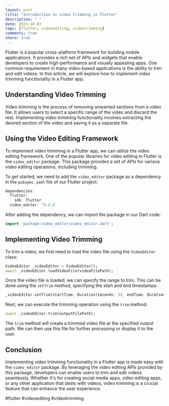 ```yaml
---
layout: post
title: "Introduction to video trimming in Flutter"
description: " "
date: 2023-10-03
tags: [flutter, videoediting, videotrimming]
comments: true
share: true
---
```


Flutter is a popular cross-platform framework for building mobile applications. It provides a rich set of APIs and widgets that enable developers to create high-performance and visually appealing apps. One common requirement in many video-based applications is the ability to trim and edit videos. In this article, we will explore how to implement video trimming functionality in a Flutter app.

## Understanding Video Trimming

Video trimming is the process of removing unwanted sections from a video file. It allows users to select a specific range of the video and discard the rest. Implementing video trimming functionality involves extracting the desired section of the video and saving it as a separate file.

## Using the Video Editing Framework

To implement video trimming in a Flutter app, we can utilize the video editing framework. One of the popular libraries for video editing in Flutter is the `video_editor` package. This package provides a set of APIs for various video editing operations, including trimming.

To get started, we need to add the `video_editor` package as a dependency in the `pubspec.yaml` file of our Flutter project:

```dart
dependencies:
  flutter:
    sdk: flutter
  video_editor: ^0.4.0
```

After adding the dependency, we can import the package in our Dart code:

```dart
import 'package:video_editor/video_editor.dart';
```

## Implementing Video Trimming

To trim a video, we first need to load the video file using the `VideoEditor` class:

```dart
VideoEditor _videoEditor = VideoEditor();
await _videoEditor.loadVideoFile(videoFilePath);
```

Once the video file is loaded, we can specify the range to trim. This can be done using the `setTrim` method, specifying the start and end timestamps:

```dart
_videoEditor.setTrim(startTime: Duration(seconds: 5), endTime: Duration(seconds: 10));
```

Next, we can execute the trimming operation using the `trim` method:

```dart
await _videoEditor.trim(outputFilePath);
```

The `trim` method will create a trimmed video file at the specified output path. We can then use this file for further processing or display it to the user.

## Conclusion

Implementing video trimming functionality in a Flutter app is made easy with the `video_editor` package. By leveraging the video editing APIs provided by this package, developers can enable users to trim and edit videos seamlessly. Whether it's for creating social media apps, video editing apps, or any other application that deals with videos, video trimming is a crucial feature that can enhance the user experience.

#flutter #videoediting #videotrimming